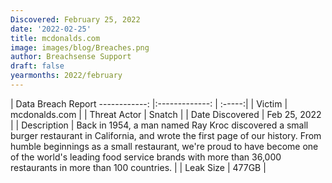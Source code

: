 ```yaml
---
Discovered: February 25, 2022
date: '2022-02-25'
title: mcdonalds.com
image: images/blog/Breaches.png
author: Breachsense Support
draft: false
yearmonths: 2022/february
---
```



| Data Breach Report
------------:   |:-------------:    | :-----:|
| Victim    | mcdonalds.com      | 
| Threat Actor    | Snatch      | 
| Date Discovered    | Feb 25, 2022      | 
| Description    | Back in 1954, a man named Ray Kroc discovered a small burger restaurant in California, and wrote the first page of our history. From humble beginnings as a small restaurant, we're proud to have become one of the world's leading food service brands with more than 36,000 restaurants in more than 100 countries.      | 
| Leak Size    | 477GB      | 

